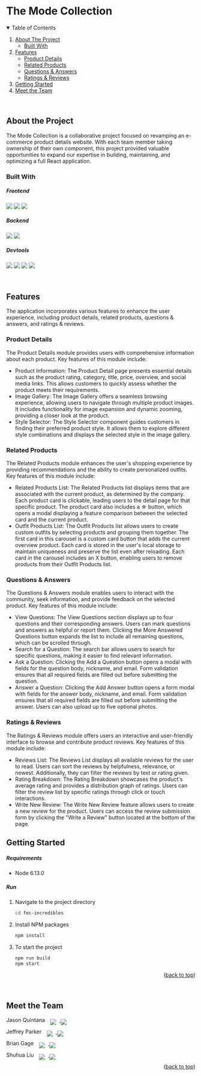 # The Mode Collection

<!-- TABLE OF CONTENTS -->
<details open="open" id="top">
  <summary> Table of Contents</summary>
  <ol>
    <li>
      <a href="#about-the-project">About The Project</a>
      <ul>
        <li><a href="#built-with">Built With</a></li>
      </ul>
    </li>
    <li>
      <a href="#features">Features</a>
      <ul>
        <li><a href="#product-details">Product Details</a></li>
        <li><a href="#related-products">Related Products</a></li>
        <li><a href="#questions--answers">Questions & Answers</a></li>
        <li><a href="#ratings--reviews">Ratings & Reviews</a></li>
      </ul>
    </li>
    <li>
      <a href="#getting-started">Getting Started</a>
    </li>
    <li>
      <a href="#meet-the-team">Meet the Team</a>
    </li>
  </ol>
</details>

&nbsp;

## About the Project

The Mode Collection is a collaborative project focused on revamping an e-commerce product details website. With each team member taking ownership of their own component, this project provided valuable opportunities to expand our expertise in building, maintaining, and optimizing a full React application.

### Built With

##### Frontend

<div>
  <img src="https://img.shields.io/badge/React-20232A?style=for-the-badge&logo=react&logoColor=61DAFB"/>

   <img src="https://img.shields.io/badge/javascript-%23563D7C.svg?style=for-the-badge&logo=javascript&logoColor=%23F7DF1E">
   <img src="https://img.shields.io/badge/scss-%23DB7093.svg?style=for-the-badge&logo=css3&logoColor=white">
</div>

##### Backend

<div>
   <img src="https://img.shields.io/badge/Node.js-339933?style=for-the-badge&logo=nodedotjs&logoColor=white" />
   <img src="https://img.shields.io/badge/Express.js-000000?style=for-the-badge&logo=express&logoColor=white" />
</div>

##### Devtools

<div>
   <img src="https://img.shields.io/badge/eslint-3A33D1?style=for-the-badge&logo=eslint&logoColor=white" />
   <img src="https://img.shields.io/badge/Webpack-8DD6F9?style=for-the-badge&logo=Webpack&logoColor=white" />
   <img src="https://img.shields.io/badge/Babel-F9DC3E?style=for-the-badge&logo=babel&logoColor=white" />
  <img src="https://img.shields.io/badge/Jest-C21325?style=for-the-badge&logo=jest&logoColor=white" />
</div>

&nbsp;

<!-- Features -->

## Features

The application incorporates various features to enhance the user experience, including product details, related products, questions & answers, and ratings & reviews.

### Product Details

The Product Details module provides users with comprehensive information about each product. Key features of this module include:

- Product Information: The Product Detail page presents essential details such as the product rating, category, title, price, overview, and social media links. This allows customers to quickly assess whether the product meets their requirements.
- Image Gallery: The Image Gallery offers a seamless browsing experience, allowing users to navigate through multiple product images. It includes functionality for image expansion and dynamic zooming, providing a closer look at the product.
- Style Selector: The Style Selector component guides customers in finding their preferred product style. It allows them to explore different style combinations and displays the selected style in the image gallery.

### Related Products

The Related Products module enhances the user's shopping experience by providing recommendations and the ability to create personalized outfits. Key features of this module include:

- Related Products List: The Related Products list displays items that are associated with the current product, as determined by the company. Each product card is clickable, leading users to the detail page for that specific product. The product card also includes a ☆ button, which opens a modal displaying a feature comparison between the selected card and the current product.
- Outfit Products List: The Outfit Products list allows users to create custom outfits by selecting products and grouping them together. The first card in this carousel is a custom card button that adds the current overview product. Each card is stored in the user's local storage to maintain uniqueness and preserve the list even after reloading. Each card in the carousel includes an X button, enabling users to remove products from their Outfit Products list.

### Questions & Answers

The Questions & Answers module enables users to interact with the community, seek information, and provide feedback on the selected product. Key features of this module include:

- View Questions: The View Questions section displays up to four questions and their corresponding answers. Users can mark questions and answers as helpful or report them. Clicking the More Answered Questions button expands the list to include all remaining questions, which can be scrolled through.
- Search for a Question: The search bar allows users to search for specific questions, making it easier to find relevant information.
- Ask a Question: Clicking the Add a Question button opens a modal with fields for the question body, nickname, and email. Form validation ensures that all required fields are filled out before submitting the question.
- Answer a Question: Clicking the Add Answer button opens a form modal with fields for the answer body, nickname, and email. Form validation ensures that all required fields are filled out before submitting the answer. Users can also upload up to five optional photos.

### Ratings & Reviews

The Ratings & Reviews module offers users an interactive and user-friendly interface to browse and contribute product reviews. Key features of this module include:

- Reviews List: The Reviews List displays all available reviews for the user to read. Users can sort the reviews by helpfulness, relevance, or newest. Additionally, they can filter the reviews by text or rating given.
- Rating Breakdown: The Rating Breakdown showcases the product's average rating and provides a distribution graph of ratings. Users can filter the review list by specific ratings through click or touch interactions.
- Write New Review: The Write New Review feature allows users to create a new review for the product. Users can access the review submission form by clicking the "Write a Review" button located at the bottom of the page.

<!-- GETTING STARTED -->

## Getting Started

##### Requirements

- Node 6.13.0

##### Run

1. Navigate to the project directory
   ```sh
   cd fec-incredibles
   ```
2. Install NPM packages
   ```sh
   npm install
   ```
3. To start the project
   ```sh
   npm run build
   npm start
   ```
   <p align="right">(<a href="#top">back to top</a>)</p>

&nbsp;

<!-- Team Members -->

## Meet the Team

<p>
 <span style="padding-right: 10px;">Jason Quintana</span>
 <a href="https://www.linkedin.com/in/quintanajason/">
 <img src="https://img.shields.io/badge/Jason-0077B5?style=for-the-badge&logo=linkedin&logoColor=white" style="margin-bottom: -8px; padding-right: 8px;">
 </a>
 <a href="https://github.com/IamMrUnicorn">
 <img src="https://img.shields.io/badge/Jason-100000?style=for-the-badge&logo=github&logoColor=white" style="margin-bottom: -8px">
 </a>
</p>

<p>
 <span style="padding-right: 10px;">Jeffrey Parker</span>
 <a href="https://www.linkedin.com/in/parkerhjeffrey/">
 <img src="https://img.shields.io/badge/Jeffrey-0077B5?style=for-the-badge&logo=linkedin&logoColor=white" style="margin-bottom: -8px; padding-right: 8px;">
 </a>
 <a href="https://github.com/JeffHParker">
 <img src="https://img.shields.io/badge/Jeffrey-100000?style=for-the-badge&logo=github&logoColor=white" style="margin-bottom: -8px">
 </a>
</p>

<p>
 <span style="padding-right: 10px;">Brian Gage</span>
 <a href="https://www.linkedin.com/in/gage-brian/">
 <img src="https://img.shields.io/badge/Brian-0077B5?style=for-the-badge&logo=linkedin&logoColor=white" style="margin-bottom: -8px; padding-right: 8px;">
 </a>
 <a href="https://github.com/Sondersong">
 <img src="https://img.shields.io/badge/Brian-100000?style=for-the-badge&logo=github&logoColor=white" style="margin-bottom: -8px">
 </a>
</p>

<p>
 <span style="padding-right: 10px;">Shuhua Liu</span>
 <a href="https://www.linkedin.com/in/shuhua-liu/">
 <img src="https://img.shields.io/badge/Shuhua-0077B5?style=for-the-badge&logo=linkedin&logoColor=white" style="margin-bottom: -8px; padding-right: 8px;">
 </a>
 <a href="https://github.com/Shuhua-L">
 <img src="https://img.shields.io/badge/Shuhua-100000?style=for-the-badge&logo=github&logoColor=white" style="margin-bottom: -8px">
 </a>
</p>
<p align="right">(<a href="#top">back to top</a>)</p>
